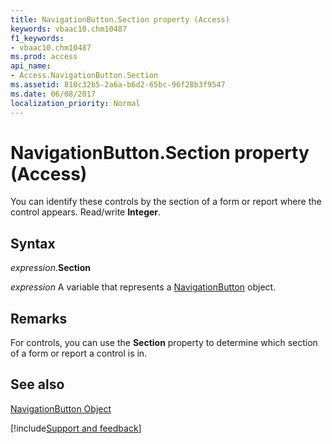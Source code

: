 ```yaml
---
title: NavigationButton.Section property (Access)
keywords: vbaac10.chm10487
f1_keywords:
- vbaac10.chm10487
ms.prod: access
api_name:
- Access.NavigationButton.Section
ms.assetid: 810c32b5-2a6a-b6d2-65bc-96f28b3f9547
ms.date: 06/08/2017
localization_priority: Normal
---
```



# NavigationButton.Section property (Access)

You can identify these controls by the section of a form or report where the control appears. Read/write  **Integer**.


## Syntax

_expression_.**Section**

_expression_ A variable that represents a [NavigationButton](Access.NavigationButton.md) object.


## Remarks

For controls, you can use the  **Section** property to determine which section of a form or report a control is in.


## See also


[NavigationButton Object](Access.NavigationButton.md)

[!include[Support and feedback](~/includes/feedback-boilerplate.md)]